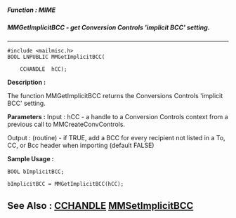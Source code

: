 ##### Function : MIME
##### MMGetImplicitBCC - get Conversion Controls 'implicit BCC' setting.
---
```
#include <mailmisc.h>
BOOL LNPUBLIC MMGetImplicitBCC(

	CCHANDLE  hCC);
```
**Description :**

The function  MMGetImplicitBCC returns the Conversions Controls 'implicit BCC' 
setting.

**Parameters :**
Input :
hCC  -  a handle to a Conversion Controls context from a previous call to MMCreateConvControls.

Output :
(routine)  -  if TRUE, add a BCC for every recipient not listed in a To, CC, or Bcc header when importing (default FALSE)



**Sample Usage :**
```
BOOL bImplicitBCC;

bImplicitBCC = MMGetImplicitBCC(hCC);

```
**See Also :**
[CCHANDLE](/reference/Data/CCHANDLE)
[MMSetImplicitBCC](/reference/Func/MMSetImplicitBCC)
---
